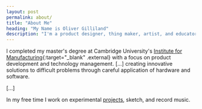 ```yaml
---
layout: post
permalink: about/
title: "About Me"
heading: "My Name is Oliver Gilliland"
description: "I'm a product designer, thing maker, artist, and educator."
---
```

I completed my master's degree at Cambridge University's [Institute for Manufacturing](https://www.ifm.eng.cam.ac.uk/){:target="_blank" .external} with a focus on product development and technology management. [...] creating innovative solutions to difficult problems through careful application of hardware and software.

[...]

In my free time I work on experimental [projects](/work/), sketch, and record music.